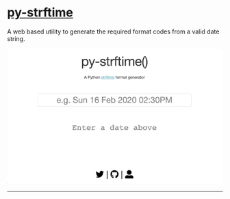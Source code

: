 # [py-strftime](https://www.pystrftime.com)

A web based utility to generate the required format codes from a valid date string.


<img src="/static/img/web_anim.gif?raw=true" width="640px">


---
